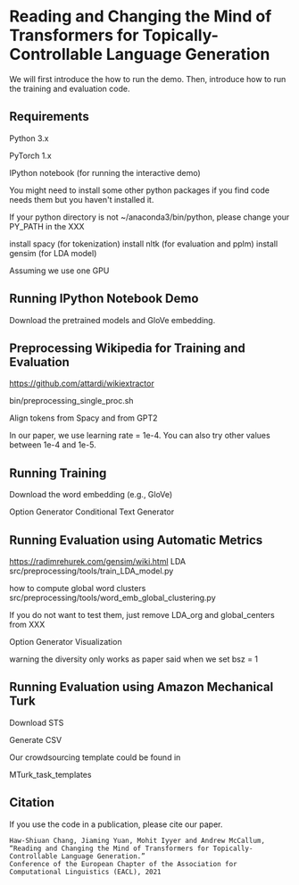 # Reading and Changing the Mind of Transformers for Topically-Controllable Language Generation

We will first introduce the how to run the demo. Then, introduce how to run the training and evaluation code.



## Requirements

Python 3.x

PyTorch 1.x

IPython notebook (for running the interactive demo)

You might need to install some other python packages if you find code needs them but you haven't installed it. 


If your python directory is not \~/anaconda3/bin/python, please change your PY_PATH in the XXX

install spacy (for tokenization)
install nltk (for evaluation and pplm)
install gensim (for LDA model)


Assuming we use one GPU

## Running IPython Notebook Demo

Download the pretrained models and GloVe embedding. 


## Preprocessing Wikipedia for Training and Evaluation

https://github.com/attardi/wikiextractor

bin/preprocessing_single_proc.sh

Align tokens from Spacy and from GPT2

In our paper, we use learning rate = 1e-4. You can also try other values between 1e-4 and 1e-5.


## Running Training

Download the word embedding (e.g., GloVe)

Option Generator
Conditional Text Generator


## Running Evaluation using Automatic Metrics



https://radimrehurek.com/gensim/wiki.html
LDA
src/preprocessing/tools/train_LDA_model.py


how to compute global word clusters
src/preprocessing/tools/word_emb_global_clustering.py

If you do not want to test them, just remove LDA_org and global_centers from XXX

Option Generator Visualization


warning the diversity only works as paper said when we set bsz = 1

## Running Evaluation using Amazon Mechanical Turk

Download STS

Generate CSV

Our crowdsourcing template could be found in 

MTurk_task_templates

## Citation
If you use the code in a publication, please cite our paper.
```
Haw-Shiuan Chang, Jiaming Yuan, Mohit Iyyer and Andrew McCallum,
“Reading and Changing the Mind of Transformers for Topically-Controllable Language Generation.” 
Conference of the European Chapter of the Association for Computational Linguistics (EACL), 2021
```